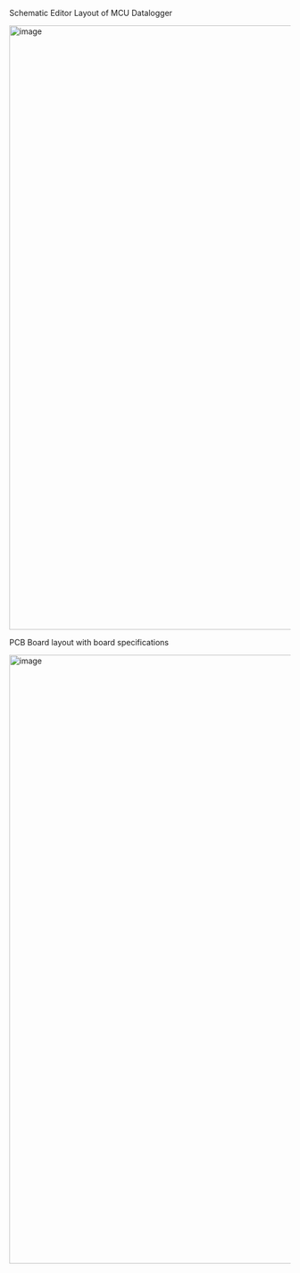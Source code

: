 Schematic Editor Layout of MCU Datalogger

<img width="1920" height="1080" alt="image" src="https://github.com/user-attachments/assets/b6115197-8a69-4fec-a8d9-b72243b18a19" />

PCB Board layout with board specifications 

<img width="1940" height="1088" alt="image" src="https://github.com/user-attachments/assets/a200e18d-89b4-4087-84ee-28b6e702fef0" />


